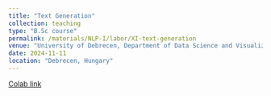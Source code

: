 ```yaml
---
title: "Text Generation"
collection: teaching
type: "B.Sc course"
permalink: /materials/NLP-I/labor/XI-text-generation
venue: "University of Debrecen, Department of Data Science and Visualization"
date: 2024-11-11
location: "Debrecen, Hungary"
---
```


[Colab link]()